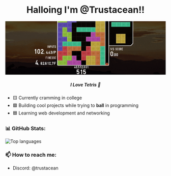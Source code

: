 <h1 align="center">Halloing I'm @Trustacean!!</h1>
<p align="center">
  <img src="kanagawa-banner.gif">
</p>
<h5 align="center">I Love Tetris 👀</h5>

- 🟨 Currently cramming in college 
- 🟪 Building cool projects while trying to **ball** in programming
- 🟦 Learning web development and networking


### 📊 GitHub Stats:
<p>
  <img src="https://github-readme-stats.vercel.app/api/top-langs/?username=Trustacean&layout=compact&theme=radical" alt="Top languages">
</p>

### 📫 How to reach me:
- Discord: @trustacean


<!---
Trustacean/Trustacean is a ✨ special ✨ repository because its `README.md` (this file) appears on your GitHub profile.
You can click the Preview link to take a look at your changes.
--->
